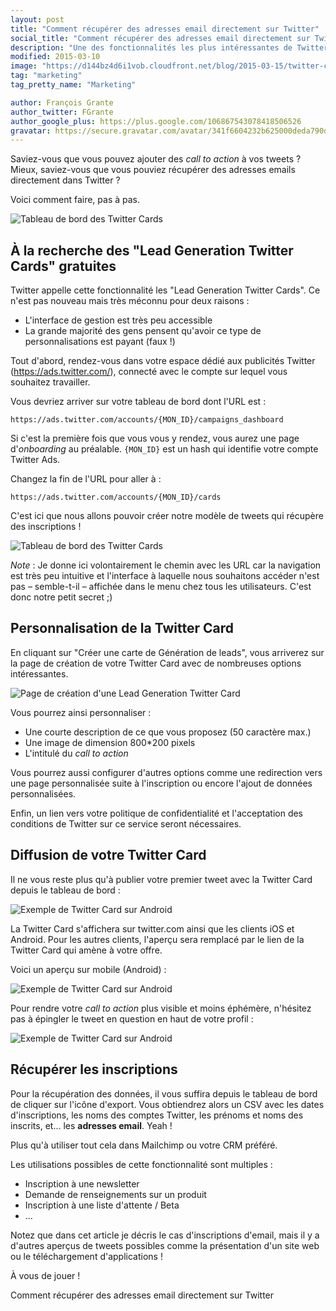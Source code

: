 ```yaml
---
layout: post
title: "Comment récupérer des adresses email directement sur Twitter"
social_title: "Comment récupérer des adresses email directement sur Twitter"
description: "Une des fonctionnalités les plus intéressantes de Twitter est assez méconnue. Elle permet pourtant de recupérer des leads directement sur le réseau social !"
modified: 2015-03-10
image: "https://d144bz4d6i1vob.cloudfront.net/blog/2015-03-15/twitter-cards-dashboard.png"
tag: "marketing"
tag_pretty_name: "Marketing"

author: François Grante
author_twitter: FGrante
author_google_plus: https://plus.google.com/106867543078418506526
gravatar: https://secure.gravatar.com/avatar/341f6604232b625000deda790d8d39cd?d=mm&s=30&r=G
---
```


Saviez-vous que vous pouvez ajouter des *call to action* à vos tweets ? Mieux, saviez-vous que vous pouviez récupérer des adresses emails directement dans Twitter ?

Voici comment faire, pas à pas.

<img alt="Tableau de bord des Twitter Cards" src="https://d144bz4d6i1vob.cloudfront.net/blog/2015-03-15/lead-generation-twitter-card-example.png" class="img-responsive">

## À la recherche des "Lead Generation Twitter Cards" gratuites

Twitter appelle cette fonctionnalité les "Lead Generation Twitter Cards". Ce n'est pas nouveau mais très méconnu pour deux raisons :

* L'interface de gestion est très peu accessible
* La grande majorité des gens pensent qu'avoir ce type de personnalisations est payant (faux !)

Tout d'abord, rendez-vous dans votre espace dédié aux publicités Twitter (<a href="https://ads.twitter.com/" target="_blank">https://ads.twitter.com/</a>), connecté avec le compte sur lequel vous souhaitez travailler.

Vous devriez arriver sur votre tableau de bord dont l'URL est :

```https://ads.twitter.com/accounts/{MON_ID}/campaigns_dashboard```

Si c'est la première fois que vous vous y rendez, vous aurez une page d'*onboarding* au préalable. `{MON_ID}` est un hash qui identifie votre compte Twitter Ads.

Changez la fin de l'URL pour aller à :

```https://ads.twitter.com/accounts/{MON_ID}/cards```

C'est ici que nous allons pouvoir créer notre modèle de tweets qui récupère des inscriptions !

<img alt="Tableau de bord des Twitter Cards" src="https://d144bz4d6i1vob.cloudfront.net/blog/2015-03-15/twitter-cards-dashboard.png" class="img-responsive">


*Note* : Je donne ici volontairement le chemin avec les URL car la navigation est très peu intuitive et l'interface à laquelle nous souhaitons accéder n'est pas &ndash; semble-t-il &ndash; affichée dans le menu chez tous les utilisateurs. C'est donc notre petit secret ;)

## Personnalisation de la Twitter Card

En cliquant sur "Créer une carte de Génération de leads", vous arriverez sur la page de création de votre Twitter Card avec de nombreuses options intéressantes.

<img alt="Page de création d'une Lead Generation Twitter Card" src="https://d144bz4d6i1vob.cloudfront.net/blog/2015-03-15/create-lead-generation-twitter-card.png" class="img-responsive">

Vous pourrez ainsi personnaliser :

* Une courte description de ce que vous proposez (50 caractère max.)
* Une image de dimension 800*200 pixels
* L'intitulé du *call to action*

Vous pourrez aussi configurer d'autres options comme une redirection vers une page personnalisée suite à l'inscription ou encore l'ajout de données personnalisées.

Enfin, un lien vers votre politique de confidentialité et l'acceptation des conditions de Twitter sur ce service seront nécessaires.

## Diffusion de votre Twitter Card

Il ne vous reste plus qu'à publier votre premier tweet avec la Twitter Card depuis le tableau de bord :

<img alt="Exemple de Twitter Card sur Android" src="https://d144bz4d6i1vob.cloudfront.net/blog/2015-03-15/tweet-publication.png" class="img-responsive">

La Twitter Card s'affichera sur twitter.com ainsi que les clients iOS et Android. Pour les autres clients, l'aperçu sera remplacé par le lien de la Twitter Card qui amène à votre offre.

Voici un aperçu sur mobile (Android) :

<img style="max-width: 400px;" alt="Exemple de Twitter Card sur Android" src="https://d144bz4d6i1vob.cloudfront.net/blog/2015-03-15/lead-generation-twitter-card-android.png" class="img-responsive">

Pour rendre votre *call to action* plus visible et moins éphémère, n'hésitez pas à épingler le tweet en question en haut de votre profil :

<img style="max-width: 400px;" alt="Exemple de Twitter Card sur Android" src="https://d144bz4d6i1vob.cloudfront.net/blog/2015-03-15/pinned-tweet-call-to-action.png" class="img-responsive">

## Récupérer les inscriptions

Pour la récupération des données, il vous suffira depuis le tableau de bord de cliquer sur l'icône d'export. Vous obtiendrez alors un CSV avec les dates d'inscriptions, les noms des comptes Twitter, les prénoms et noms des inscrits, et... les **adresses email**. Yeah !

Plus qu'à utiliser tout cela dans Mailchimp ou votre CRM préféré.

Les utilisations possibles de cette fonctionnalité sont multiples :

* Inscription à une newsletter
* Demande de renseignements sur un produit
* Inscription à une liste d'attente / Beta
* ...

Notez que dans cet article je décris le cas d'inscriptions d'email, mais il y a d'autres aperçus de tweets possibles comme la présentation d'un site web ou le téléchargement d'applications !

À vous de jouer !

<div class="click-to-tweet">
  Comment récupérer des adresses email directement sur Twitter
  <a class="tweet-link" data-original-title="Tweeter ça" data-placement="top" data-toggle="tooltip" href="https://twitter.com/intent/tweet?text=Comment%20r%C3%A9cup%C3%A9rer%20des%20adresses%20email%20directement%20sur%20Twitter&url=http://blog.firmapi.com/lead-generation-twitter-card/&related=_Firmapi&via=_Firmapi"><i class="fa fa-twitter"></i></a>
</div>
